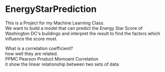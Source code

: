# EnergyStarPrediction  
This is a Project for my Machine Learning Class.  
We want to build a model that can predict the Energy Star Score of Washington DC's buildings and interpret the result to find the factors which influence the score most.  
  
What is a correlation coefficient?  
how well they are related.  
PPMC Pearson Product Momoent Correlation  
it show the linear relationship between two sets of data    

